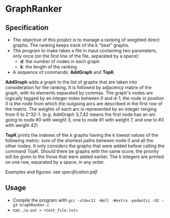 # GraphRanker

## Specification

* The objective of this project is to manage a ranking of weighted direct graphs. The ranking keeps track of the k "best" graphs.
* The program to make takes a file in input containing two parameters, only once (on the first line of the file, separated by a space):
  * **d**: the number of nodes in each graph
  * **k**: the length of the ranking
* A sequence of commands: **AddGraph** and **TopK**

**AddGraph** adds a graph to the list of graphs that are taken into consideration for the ranking. It is followed by adjacency matrix of the graph, with its elements separated by commas.
The graph's nodes are logically tagged by an integer index between 0 and d-1; the node in position 0 is the node from which the outgoing arcs are described in the first row of the matrix.
The weights of each arc is represented by an integer ranging from 0 to 2^32-1.
(e.g. AddGraph 3,7,42 means the first node has an arc going to node #0 with weight 3, one to node #1 with weight 7, and one to #3 with weight 42)

**TopK** prints the indexes of the k graphs having the k lowest values of the following metric: sum of the shortest paths between node 0 and all the other nodes.
It only considers the graphs that were added before calling the command TopK.
Should there be graphs with the same score, the priority will be given to the those that were added earlier.
The k integers are printed on one row, separated by a space, in any order.

Examples and figures: see *specification.pdf*

## Usage
* Compile the program with `gcc -std=c11 -Wall -Wextra -pedantic -O2 -g3 GraphRanker.c`
* run `./a.out > <test_file.txt>`
